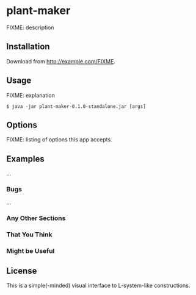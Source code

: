 # plant-maker

FIXME: description

## Installation

Download from http://example.com/FIXME.

## Usage

FIXME: explanation

    $ java -jar plant-maker-0.1.0-standalone.jar [args]

## Options

FIXME: listing of options this app accepts.

## Examples

...

### Bugs

...

### Any Other Sections
### That You Think
### Might be Useful

## License

This is a simple(-minded) visual interface to L-system-like constructions. 